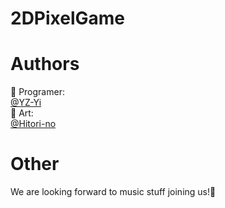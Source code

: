 
# 2DPixelGame

# Authors
👤 Programer:  
[@YZ-Yi](https://github.com/YZ-Yi)  
👤 Art:  
[@Hitori-no](https://github.com/Hitori-no)

# Other
We are looking forward to music stuff joining us!:sparkling_heart:
